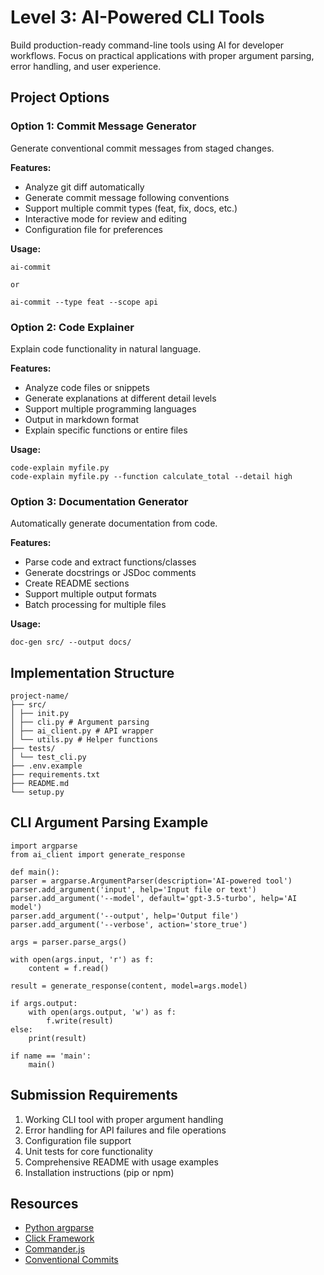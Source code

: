# Level 3: AI-Powered CLI Tools

Build production-ready command-line tools using AI for developer workflows. Focus on practical applications with proper argument parsing, error handling, and user experience.

## Project Options

### Option 1: Commit Message Generator
Generate conventional commit messages from staged changes.

**Features:**
- Analyze git diff automatically
- Generate commit message following conventions
- Support multiple commit types (feat, fix, docs, etc.)
- Interactive mode for review and editing
- Configuration file for preferences

**Usage:**
```
ai-commit

or

ai-commit --type feat --scope api
```


### Option 2: Code Explainer
Explain code functionality in natural language.

**Features:**
- Analyze code files or snippets
- Generate explanations at different detail levels
- Support multiple programming languages
- Output in markdown format
- Explain specific functions or entire files

**Usage:**
```
code-explain myfile.py
code-explain myfile.py --function calculate_total --detail high
```


### Option 3: Documentation Generator
Automatically generate documentation from code.

**Features:**
- Parse code and extract functions/classes
- Generate docstrings or JSDoc comments
- Create README sections
- Support multiple output formats
- Batch processing for multiple files

**Usage:**
```
doc-gen src/ --output docs/
```


## Implementation Structure
```
project-name/
├── src/
│ ├── init.py
│ ├── cli.py # Argument parsing
│ ├── ai_client.py # API wrapper
│ └── utils.py # Helper functions
├── tests/
│ └── test_cli.py
├── .env.example
├── requirements.txt
├── README.md
└── setup.py
```


## CLI Argument Parsing Example
```
import argparse
from ai_client import generate_response

def main():
parser = argparse.ArgumentParser(description='AI-powered tool')
parser.add_argument('input', help='Input file or text')
parser.add_argument('--model', default='gpt-3.5-turbo', help='AI model')
parser.add_argument('--output', help='Output file')
parser.add_argument('--verbose', action='store_true')

args = parser.parse_args()

with open(args.input, 'r') as f:
    content = f.read()

result = generate_response(content, model=args.model)

if args.output:
    with open(args.output, 'w') as f:
        f.write(result)
else:
    print(result)

if name == 'main':
    main()
```


## Submission Requirements

1. Working CLI tool with proper argument handling
2. Error handling for API failures and file operations
3. Configuration file support
4. Unit tests for core functionality
5. Comprehensive README with usage examples
6. Installation instructions (pip or npm)

## Resources

- [Python argparse](https://docs.python.org/3/library/argparse.html)
- [Click Framework](https://click.palletsprojects.com/)
- [Commander.js](https://github.com/tj/commander.js)
- [Conventional Commits](https://www.conventionalcommits.org/)
